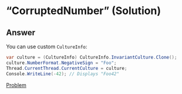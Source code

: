 # “CorruptedNumber” (Solution)

## Answer

You can use custom `CultureInfo`:

```cs
var culture = (CultureInfo) CultureInfo.InvariantCulture.Clone();
culture.NumberFormat.NegativeSign = "Foo";
Thread.CurrentThread.CurrentCulture = culture;
Console.WriteLine(-42); // Displays "Foo42"
```

[Problem](./CorruptedNumber-P.md)